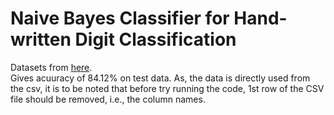 # Naive Bayes Classifier for Hand-written Digit Classification

Datasets from [here](https://www.kaggle.com/oddrationale/mnist-in-csv). <br/>
Gives acuuracy of 84.12% on test data.
As, the data is directly used from the csv, it is to be noted that before try running the code, 1st row of the CSV file should be removed, i.e., the column names.
